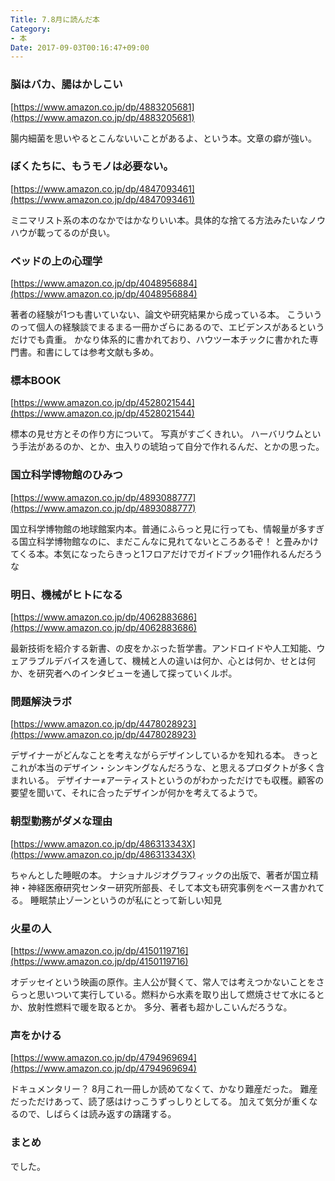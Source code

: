 ```yaml
---
Title: 7.8月に読んだ本
Category:
- 本
Date: 2017-09-03T00:16:47+09:00
---
```


### 脳はバカ、腸はかしこい


[https://www.amazon.co.jp/dp/4883205681](https://www.amazon.co.jp/dp/4883205681)



腸内細菌を思いやるとこんないいことがあるよ、という本。文章の癖が強い。


### ぼくたちに、もうモノは必要ない。


[https://www.amazon.co.jp/dp/4847093461](https://www.amazon.co.jp/dp/4847093461)



ミニマリスト系の本のなかではかなりいい本。具体的な捨てる方法みたいなノウハウが載ってるのが良い。


### ベッドの上の心理学


[https://www.amazon.co.jp/dp/4048956884](https://www.amazon.co.jp/dp/4048956884)


著者の経験が1つも書いていない、論文や研究結果から成っている本。
こういうのって個人の経験談でまるまる一冊かざらにあるので、エビデンスがあるというだけでも貴重。
かなり体系的に書かれており、ハウツー本チックに書かれた専門書。和書にしては参考文献も多め。


### 標本BOOK

[https://www.amazon.co.jp/dp/4528021544](https://www.amazon.co.jp/dp/4528021544)


標本の見せ方とその作り方について。
写真がすごくきれい。
ハーバリウムという手法があるのか、とか、虫入りの琥珀って自分で作れるんだ、とかの思った。


### 国立科学博物館のひみつ

[https://www.amazon.co.jp/dp/4893088777](https://www.amazon.co.jp/dp/4893088777)


国立科学博物館の地球館案内本。普通にふらっと見に行っても、情報量が多すぎる国立科学博物館なのに、まだこんなに見れてないところあるぞ！ と畳みかけてくる本。本気になったらきっと1フロアだけでガイドブック1冊作れるんだろうな


### 明日、機械がヒトになる

[https://www.amazon.co.jp/dp/4062883686](https://www.amazon.co.jp/dp/4062883686)


最新技術を紹介する新書、の皮をかぶった哲学書。アンドロイドや人工知能、ウェアラブルデバイスを通して、機械と人の違いは何か、心とは何か、せとは何か、を研究者へのインタビューを通して探っていくルポ。


### 問題解決ラボ

[https://www.amazon.co.jp/dp/4478028923](https://www.amazon.co.jp/dp/4478028923)


デザイナーがどんなことを考えながらデザインしているかを知れる本。
きっとこれが本当のデザイン・シンキングなんだろうな、と思えるプロダクトが多く含まれいる。
デザイナー≠アーティストというのがわかっただけでも収穫。顧客の要望を聞いて、それに合ったデザインが何かを考えてるようで。


### 朝型勤務がダメな理由

[https://www.amazon.co.jp/dp/486313343X](https://www.amazon.co.jp/dp/486313343X)


ちゃんとした睡眠の本。
ナショナルジオグラフィックの出版で、著者が国立精神・神経医療研究センター研究所部長、そして本文も研究事例をベース書かれてる。
睡眠禁止ゾーンというのが私にとって新しい知見


### 火星の人

[https://www.amazon.co.jp/dp/4150119716](https://www.amazon.co.jp/dp/4150119716)


オデッセイという映画の原作。主人公が賢くて、常人では考えつかないことをさらっと思いついて実行している。燃料から水素を取り出して燃焼させて水にるとか、放射性燃料で暖を取るとか。
多分、著者も超かしこいんだろうな。

### 声をかける

[https://www.amazon.co.jp/dp/4794969694](https://www.amazon.co.jp/dp/4794969694)


ドキュメンタリー？ 
8月これ一冊しか読めてなくて、かなり難産だった。
難産だっただけあって、読了感はけっこうずっしりとしてる。
加えて気分が重くなるので、しばらくは読み返すの躊躇する。


### まとめ

でした。

